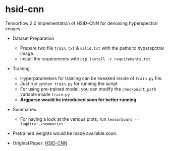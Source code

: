 # hsid-cnn
Tensorflow 2.0 Implementation of HSID-CNN for denoising hyperspectral images.

- Dataset Preparation
  - Prepare two file `train.txt` & `valid.txt` with the paths to hyperspctral image.
  - Install the requirements with `pip install -r requirements.txt`
 
- Training
   - Hyperparameters for training can be tweaked inside of `train.py` file.
   - Just run `python train.py` for running the script
   - For using pre-trained model; you can modify the `checkpoint_path` variable inside `train.py`
   - **Argparse would be introduced soon for better running**
  
- Summaries
  - For having a look at the various plots; run `tensorboard --logdir='./summaries'`
 
- Pretrained weights would be made available soon.
 
 
- Original Paper: [HSID-CNN](https://arxiv.org/pdf/1806.00183.pdf)
